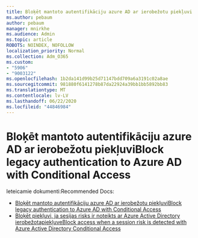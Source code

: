 ```yaml
---
title: Bloķēt mantoto autentifikāciju azure AD ar ierobežotu piekļuvi
ms.author: pebaum
author: pebaum
manager: mnirkhe
ms.audience: Admin
ms.topic: article
ROBOTS: NOINDEX, NOFOLLOW
localization_priority: Normal
ms.collection: Adm_O365
ms.custom:
- "5906"
- "9003122"
ms.openlocfilehash: 1b2da141d99b25d71147bdd709a6a3191c02a8ae
ms.sourcegitcommit: 981880f6141278b87da22924a39bb1bb5892bb83
ms.translationtype: MT
ms.contentlocale: lv-LV
ms.lasthandoff: 06/22/2020
ms.locfileid: "44846984"
---
```

# <a name="block-legacy-authentication-to-azure-ad-with-conditional-access"></a><span data-ttu-id="21352-102">Bloķēt mantoto autentifikāciju azure AD ar ierobežotu piekļuvi</span><span class="sxs-lookup"><span data-stu-id="21352-102">Block legacy authentication to Azure AD with Conditional Access</span></span>

<span data-ttu-id="21352-103">Ieteicamie dokumenti:</span><span class="sxs-lookup"><span data-stu-id="21352-103">Recommended Docs:</span></span>

- [<span data-ttu-id="21352-104">Bloķēt mantoto autentifikāciju azure AD ar ierobežotu piekļuvi</span><span class="sxs-lookup"><span data-stu-id="21352-104">Block legacy authentication to Azure AD with Conditional Access</span></span>](https://docs.microsoft.com/azure/active-directory/conditional-access/block-legacy-authentication#next-steps)
- [<span data-ttu-id="21352-105">Bloķēt piekļuvi, ja sesijas risks ir noteikts ar Azure Active Directory ierobežotapiekļuve</span><span class="sxs-lookup"><span data-stu-id="21352-105">Block access when a session risk is detected with Azure Active Directory Conditional Access</span></span>](https://docs.microsoft.com/azure/active-directory/conditional-access/app-sign-in-risk)